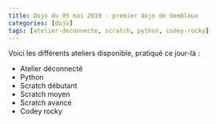 ```yaml
---
title: Dojo du 05 mai 2019 - premier dojo de Gembloux
categories: [dojo]
tags: [atelier-deconnecte, scratch, python, codey-rocky]
---
```


Voici les différents ateliers disponible, pratiqué ce jour-là :

* Atelier déconnecté
* Python
* Scratch débutant
* Scratch moyen
* Scratch avancé
* Codey rocky

